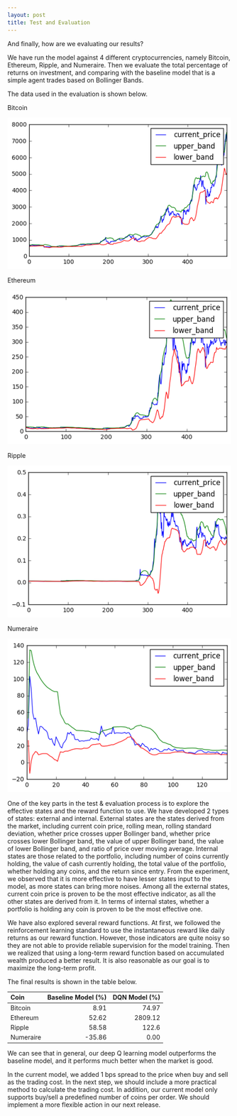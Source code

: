 ```yaml
---
layout: post
title: Test and Evaluation
---
```


And finally, how are we evaluating our results?

We have run the model against 4 different cryptocurrencies, namely Bitcoin, Ethereum, Ripple, and Numeraire. Then we evaluate the total percentage of returns on investment, and comparing with the baseline model that is a simple agent trades based on Bollinger Bands.

The data used in the evaluation is shown below.

Bitcoin

![btc](https://github.com/GradientTrader/gradienttrader.github.io/blob/master/images/btcPrice.png?raw=true)

Ethereum

![eth](https://github.com/GradientTrader/gradienttrader.github.io/blob/master/images/ethPrice.png?raw=true)

Ripple

![ripple](https://github.com/GradientTrader/gradienttrader.github.io/blob/master/images/ripplePrice.png?raw=true)

Numeraire

![numeraire](https://github.com/GradientTrader/gradienttrader.github.io/blob/master/images/numerairePrice.png?raw=true)

One of the key parts in the test & evaluation process is to explore the effective states and the reward function to use. We have developed 2 types of states: external and internal. External states are the states derived from the market, including current coin price, rolling mean, rolling standard deviation, whether price crosses upper Bollinger band, whether price crosses lower Bollinger band, the value of upper Bollinger band, the value of lower Bollinger band, and ratio of price over moving average. Internal states are those related to the portfolio, including number of coins currently holding, the value of cash currently holding, the total value of the portfolio, whether holding any coins, and the return since entry. From the experiment, we observed that it is more effective to have lesser states input to the model, as more states can bring more noises. Among all the external states, current coin price is proven to be the most effective indicator, as all the other states are derived from it. In terms of internal states, whether a portfolio is holding any coin is proven to be the most effective one.

We have also explored several reward functions. At first, we followed the reinforcement learning standard to use the instantaneous reward like daily returns as our reward function. However, those indicators are quite noisy so they are not able to provide reliable supervision for the model training. Then we realized that using a long-term reward function based on accumulated wealth produced a better result. It is also reasonable as our goal is to maximize the long-term profit.

The final results is shown in the table below.

| Coin        | Baseline Model (%)     | DQN Model (%)  |
| :---        |                   ---: |           ---: |
| Bitcoin     | 8.91                   | 74.97          |
| Ethereum    | 52.62                  | 2809.12        |
| Ripple      | 58.58                  | 122.6          |
| Numeraire   | -35.86                 | 0.00           |

We can see that in general, our deep Q learning model outperforms the baseline model, and it performs much better when the market is good.

In the current model, we added 1 bps spread to the price when buy and sell as the trading cost. In the next step, we should include a more practical method to calculate the trading cost. In addition, our current model only supports buy/sell a predefined number of coins per order. We should implement a more flexible action in our next release. 